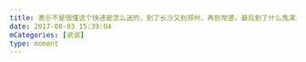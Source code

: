 ```yaml
---
title: 表示不是很懂这个快递是怎么送的，到了长沙又到郑州，再到常德，最后到了什么鬼漯河打电话拿快递🤷🏻‍♂️🤷🏻‍♂️
date: 2017-08-03 15:39:04
mCategories: [说说]
type: moment
---
```


<div id="pics-20170803153904"></div>

<script>
var data = [
    {"link": "2017-08-03_000000.jpeg", "type": "shuoshuo"}
];
picsRender(data, "pics-20170803153904");
</script>
